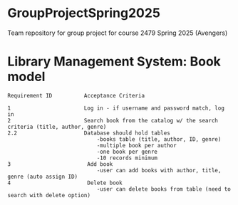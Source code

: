# GroupProjectSpring2025
Team repository for group project for course 2479 Spring 2025 (Avengers)

# Library Management System: Book model

```
Requirement ID          Acceptance Criteria

1                       Log in - if username and password match, log in
2                       Search book from the catalog w/ the search criteria (title, author, genre)
2.2                     Database should hold tables
                            -books table (title, author, ID, genre)
                            -multiple book per author
                            -one book per genre
                            -10 records minimum
3                        Add book
                            -user can add books with author, title, genre (auto assign ID)
4                        Delete book
                            -user can delete books from table (need to search with delete option)
